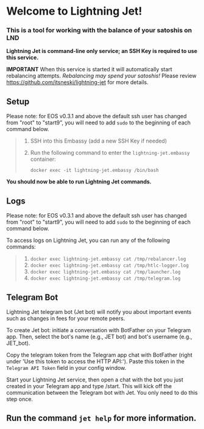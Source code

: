 # Welcome to Lightning Jet!

### This is a tool for working with the balance of your satoshis on LND 

**Lightning Jet is command-line only service; an SSH Key is required to use this service.**

**IMPORTANT** 
When this service is started it will automatically start rebalancing attempts. *Rebalancing may spend your satoshis!* 
Please review https://github.com/itsneski/lightning-jet for more details.

## Setup 
Please note: for EOS v0.3.1 and above the default ssh user has changed from "root" to "start9", you will need to add `sudo` to the beginning of each command below.
> 1. SSH into this Embassy (add a new SSH Key if needed)
>
> 2. Run the following command to enter the `lightning-jet.embassy` container:
>
>    `docker exec -it lightning-jet.embassy /bin/bash`

**You should now be able to run Lightning Jet commands.**

## Logs
Please note: for EOS v0.3.1 and above the default ssh user has changed from "root" to "start9", you will need to add `sudo` to the beginning of each command below.

To access logs on Lightning Jet, you can run any of the following commands: 
> 1. `docker exec lightning-jet.embassy cat /tmp/rebalancer.log`
> 1. `docker exec lightning-jet.embassy cat /tmp/htlc-logger.log`
> 1. `docker exec lightning-jet.embassy cat /tmp/launcher.log`
> 1. `docker exec lightning-jet.embassy cat /tmp/telegram.log`

## Telegram Bot

Lightning Jet telegram bot (Jet bot) will notify you about important events such as changes in fees for your remote peers.

To create Jet bot: initiate a conversation with BotFather on your Telegram app. Then, select the bot's name (e.g., JET bot) and bot's username (e.g., JET_bot).

Copy the telegram token from the Telegram app chat with BotFather (right under 'Use this token to access the HTTP API:'). Paste this token in the `Telegram API Token` field in your config window.

Start your Lightning Jet service, then open a chat with the bot you just created in your Telegram app and type /start. This will kick off the communication between the Telegram bot with Jet. You only need to do this step once.
## Run the command `jet help` for more information.
